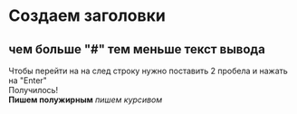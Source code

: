 # Создаем заголовки
## чем больше "#" тем меньше текст вывода  
Чтобы перейти на на след строку нужно поставить 2 пробела и нажать на "Enter"  
Получилось!  
**Пишем полужирным**
*пишем курсивом*
